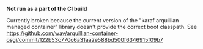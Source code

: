 **Not run as a part of the CI build**

Currently broken because the current version of the "karaf arquillian managed container" library doesn't provide the correct boot classpath. See https://github.com/wav/arquillian-container-osgi/commit/122b53c770c6a31aa2e588bd500f6346915f09b7